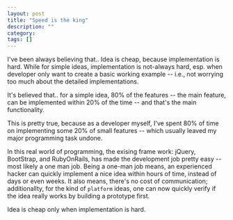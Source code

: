 ```yaml
---
layout: post
title: "Speed is the king"
description: ""
category: 
tags: []
---
```


I've been always believing that.. Idea is cheap, because implementation is hard.
While for simple ideas, implementation is not-always hard, esp. when developer
only want to create a basic working example -- i.e., not worrying too much about
the detailed implementations.

It's believed that.. for a simple idea, 80% of the features -- the main feature,
can be implemented within 20% of the time -- and that's the main functionality.

This is pretty true, because as a developer myself, I've spent 80% of time on
implementing some 20% of small features -- which usually leaved my major
programming task undone.

In this real world of programming, the exising frame work: jQuery, BootStrap,
and RubyOnRails, has made the development job pretty easy -- most likely a one
man job. Being a one-man job means, an experienced hacker can quickly implement
a nice idea within hours of time, instead of days or even weeks. It also means,
there's no cost of communication; additionallty, for the kind of `platform`
ideas, one can now quickly verify if the idea really works by building a
prototype first.

Idea is cheap only when implementation is hard.
